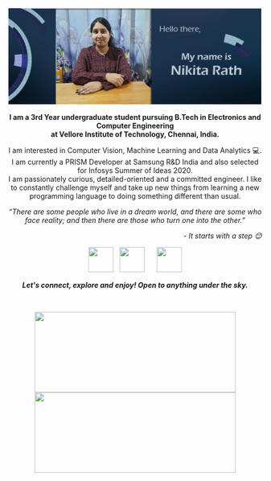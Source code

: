 <img src="https://github.com/nikita9604/nikita9604/blob/master/image.PNG">

<p align = "center"><b>
I am a 3rd Year undergraduate student pursuing B.Tech in Electronics and Computer Engineering<br>at Vellore Institute of Technology, Chennai, India.</b>
</p>
<p align = "center">
I am interested in Computer Vision, Machine Learning and Data Analytics 💻. I am currently a PRISM Developer at Samsung R&D India and also selected for Infosys Summer of Ideas 2020.<br>
I am passionately curious, detailed-oriented and a committed engineer. I like to constantly challenge myself and take up new things from learning a new programming language to doing something different than usual.
</p>
<p align = "center">
<I>“There are some people who live in a dream world, and there are some who face reality; and then there are those who turn one into the other.”</I> 
  <p align = "right"><I> - It starts with a step 😊 </I><p>
</p>

<p align="center">
<a href="https://github.com/nikita9604"><img src="https://image.flaticon.com/icons/png/512/25/25231.png" width="50" height="50"></a>&nbsp;&nbsp;&nbsp;<a href="https://www.linkedin.com/in/nikita-rath/"><img src="https://upload.wikimedia.org/wikipedia/commons/thumb/e/e9/Linkedin_icon.svg/768px-Linkedin_icon.svg.png" width="50" height="50"></a>&nbsp;&nbsp;&nbsp;<a href="https://www.northstar-alliance.org/wp-content/uploads/2019/08/youtube-logo.jpg" width="70" height="40"></a>&nbsp;&nbsp;&nbsp;<a href="https://www.hackerrank.com/nikitarath01"><img src="https://encrypted-tbn0.gstatic.com/images?q=tbn:ANd9GcQTs_9spKDSzFxD2qV3HIQUgIeRJepVXdx0sw&usqp=CAU" width="50" height="50"></a>
</p>

<p align = "center">
  <I><B>Let's connect, explore and enjoy! Open to anything under the sky.</B></I>
</p>

<br>

<p align = "center">
<img align="center" height="160" width="400" src="https://github-readme-stats.vercel.app/api?username=nikita9604&theme=nightowl&show_icons=true" />
<img align="center" height="160" width="400" src="https://github-readme-stats.vercel.app/api/top-langs/?username=nikita9604&layout=compact" />
</p>

